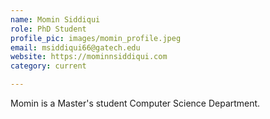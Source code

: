 ```yaml
---
name: Momin Siddiqui
role: PhD Student
profile_pic: images/momin_profile.jpeg
email: msiddiqui66@gatech.edu
website: https://mominnsiddiqui.com
category: current

---
```


Momin is a Master's student Computer Science Department.
